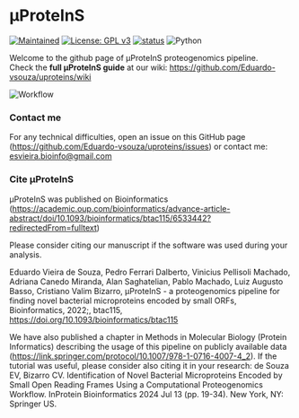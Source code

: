 # μProteInS
[![Maintained](https://img.shields.io/badge/Maintained%3F-Yes-brightgreen)](https://github.com/eduardo-vsouza/uproteins/graphs/contributors)
[![License: GPL v3](https://img.shields.io/badge/License-GPLv3-blue.svg)](https://www.gnu.org/licenses/gpl-3.0)
[![status](https://img.shields.io/badge/Bioinformatics-10.1093-brightgreen.svg)](https://doi.org/10.1093/bioinformatics/btac115)
![Python](https://img.shields.io/badge/Python3-blue.svg)

Welcome to the github page of μProteInS proteogenomics pipeline.\
Check the **full μProteInS guide** at our wiki: https://github.com/Eduardo-vsouza/uproteins/wiki 

![Workflow](https://github.com/Eduardo-vsouza/uproteins/blob/master/images/figure_1_no_layers.png)

### Contact me
For any technical difficulties, open an issue on this GitHub page (https://github.com/Eduardo-vsouza/uproteins/issues) or contact me: esvieira.bioinfo@gmail.com

### Cite µProteInS
µProteInS was published on Bioinformatics (https://academic.oup.com/bioinformatics/advance-article-abstract/doi/10.1093/bioinformatics/btac115/6533442?redirectedFrom=fulltext)

Please consider citing our manuscript if the software was used during your analysis.

Eduardo Vieira de Souza, Pedro Ferrari Dalberto, Vinicius Pellisoli Machado, Adriana Canedo Miranda, Alan Saghatelian, Pablo Machado, Luiz Augusto Basso, Cristiano Valim Bizarro, µProteInS - a proteogenomics pipeline for finding novel bacterial microproteins encoded by small ORFs, Bioinformatics, 2022;, btac115, https://doi.org/10.1093/bioinformatics/btac115

We have also published a chapter in Methods in Molecular Biology (Protein Informatics) describing the usage of this pipeline on publicly available data (https://link.springer.com/protocol/10.1007/978-1-0716-4007-4_2). If the tutorial was useful, please consider also citing it in your research:
de Souza EV, Bizarro CV. Identification of Novel Bacterial Microproteins Encoded by Small Open Reading Frames Using a Computational Proteogenomics Workflow. InProtein Bioinformatics 2024 Jul 13 (pp. 19-34). New York, NY: Springer US.

